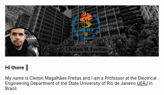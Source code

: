 
[![Header](https://github.com/cleitoncmf/cleitoncmf/blob/master/banner5.png "Header")](http://www.eng.uerj.br/deptos/mostra_prof.php?id=338&print=1)



### Hi there 👋

My name is Cleiton Magalhães Freitas and I am a Professor at the Electrical Engineering Department of the State University of  Rio de Janeiro [UERJ](https://www.uerj.br/) in Brazil.


